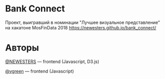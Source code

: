 # Bank Connect
Проект, выигравший в номинации "Лучшее визуальное представление" на хакатоне MosFinData 2018 https://newesters.github.io/bank_connect/

# Авторы
[@NEWESTERS](https://github.com/NEWESTERS/) — frontend (Javascript, D3.js)

[@vgreen](https://github.com/vgreen) — frontend (Javascript)
